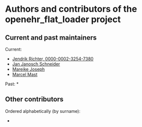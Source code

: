 # Authors and contributors of the openehr_flat_loader project

## Current and past maintainers

Current:
* [Jendrik Richter, 0000-0002-3254-7380](https://orcid.org/0000-0002-3254-7380)
* [Jan Janosch Schneider]()
* [Mareike Joseph]()
* [Marcel Mast]()

Past:
* 

## Other contributors

Ordered alphabetically (by surname):

* 